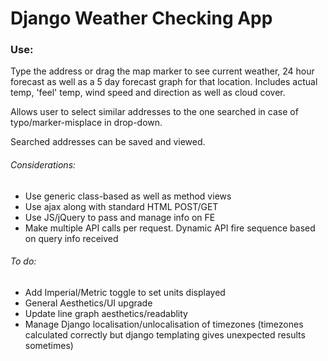 # Django Weather Checking App

### Use:
Type the address or drag the map marker to see current weather, 24 hour forecast as well as a 5 day forecast graph  for that location.
Includes actual temp, 'feel' temp, wind speed and direction as well as cloud cover.

Allows user to select similar addresses to the one searched in case of typo/marker-misplace in drop-down.

Searched addresses can be saved and viewed.

###### Considerations:
- Use generic class-based as well as method views
- Use ajax along with standard HTML POST/GET
- Use JS/jQuery to pass and manage info on FE
- Make multiple API calls per request.  Dynamic API fire sequence based on query info received

###### To do:
- Add Imperial/Metric toggle to set units displayed
- General Aesthetics/UI upgrade
- Update line graph aesthetics/readablity
- Manage Django localisation/unlocalisation of timezones (timezones calculated correctly but django templating gives unexpected results sometimes)

